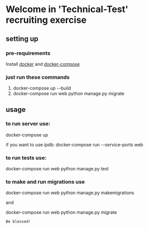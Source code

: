 # Welcome in 'Technical-Test' recruiting exercise

## setting up

### pre-requirements
Install [docker](https://docs.docker.com/install/linux/docker-ce/ubuntu/) and [docker-compose](https://docs.docker.com/compose/install/)

### just run these commands

1. docker-compose up --build
2. docker-compose run web python manage.py migrate

## usage

### to run server use:

docker-compose up

if you want to use ipdb:
docker-compose run --service-ports web

### to run tests use:

docker-compose run web python manage.py test

### to make and run migrations use

docker-compose run web python manage.py makemigrations

and

docker-compose run web python manage.py migrate

`Be blessed!`
